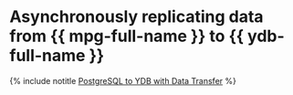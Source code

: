 # Asynchronously replicating data from {{ mpg-full-name }} to {{ ydb-full-name }}

{% include notitle [PostgreSQL to YDB with Data Transfer](../../_tutorials/dataplatform/data-transfer-mpg-ydb.md) %}
